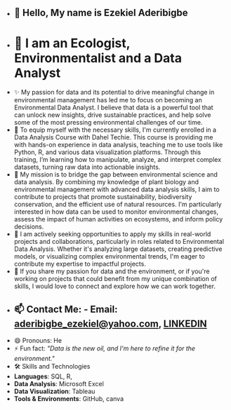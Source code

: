 - ## 👋 Hello, My name is Ezekiel Aderibigbe
- # 👋 I am an Ecologist, Environmentalist and a Data Analyst
- ✨ My passion for data and its potential to drive meaningful change in environmental management has led me to focus on becoming an Environmental Data Analyst. I believe that data is a powerful tool that can unlock new insights, drive sustainable practices, and help solve some of the most pressing environmental challenges of our time.
- 🌱 To equip myself with the necessary skills, I'm currently enrolled in a Data Analysis Course with Dahel Techie. This course is providing me with hands-on experience in data analysis, teaching me to use tools like Python, R, and various data visualization platforms. Through this training, I’m learning how to manipulate, analyze, and interpret complex datasets, turning raw data into actionable insights.
- 🚀 My mission is to bridge the gap between environmental science and data analysis. By combining my knowledge of plant biology and environmental management with advanced data analysis skills, I aim to contribute to projects that promote sustainability, biodiversity conservation, and the efficient use of natural resources. I'm particularly interested in how data can be used to monitor environmental changes, assess the impact of human activities on ecosystems, and inform policy decisions.
- 💞️ I am actively seeking opportunities to apply my skills in real-world projects and collaborations, particularly in roles related to Environmental Data Analysis. Whether it's analyzing large datasets, creating predictive models, or visualizing complex environmental trends, I'm eager to contribute my expertise to impactful projects.
- 🌟 If you share my passion for data and the environment, or if you're working on projects that could benefit from my unique combination of skills, I would love to connect and explore how we can work together.
- ## 📫 Contact Me: - **Email**: aderibigbe_ezekiel@yahoo.com, [LINKEDIN](https://www.linkedin.com/in/ezekiel-aderibigbe-011a5b140/)
- 😄 Pronouns: He
- ⚡ Fun fact: *"Data is the new oil, and I'm here to refine it for the environment."*
- 🛠️ Skills and Technologies
- **Languages**: SQL, R,
- **Data Analysis**: Microsoft Excel
- **Data Visualization**: Tableau
- **Tools & Environments**: GitHub, canva
